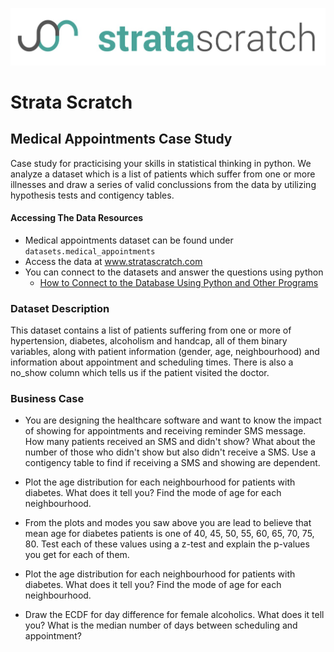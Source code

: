[![strata scratch](../assets/sslogo.jpg)](https://stratascratch.com)

# Strata Scratch

## Medical Appointments Case Study

Case study for practicising your skills in statistical thinking in python. We analyze a dataset which is a list of patients which suffer from one or more illnesses and draw a series of valid conclussions from the data by utilizing hypothesis tests and contigency tables.

#### Accessing The Data Resources
- Medical appointments dataset can be found under `datasets.medical_appointments`
- Access the data at www.stratascratch.com
- You can connect to the datasets and answer the questions using python
  - [How to Connect to the Database Using Python and Other Programs](https://github.com/stratascratch/stratascratch.github.io/blob/master/guides/how-to-connect-to-the-database-using-python-and-other-programs/how-to-connect-to-the-database-using-python-and-other-programs.md)


### Dataset Description
This dataset contains a list of patients suffering from one or more of hypertension, diabetes, alcoholism and handcap, all of them binary variables, along with patient information (gender, age, neighbourhood) and information about appointment and scheduling times. There is also a no_show column which tells us if the patient visited the doctor.

### Business Case

- You are designing the healthcare software and want to know the impact of showing for appointments and receiving reminder SMS message. How many patients received an SMS and didn't show? What about the number of those who didn't show but also didn't receive a SMS. Use a contigency table to find if receiving a SMS and showing are dependent. 

- Plot the age distribution for each neighbourhood for patients with diabetes. What does it tell you? Find the mode of age for each neighbourhood.

- From the plots and modes you saw above you are lead to believe that mean age for diabetes patients is one of 40, 45, 50, 55, 60, 65, 70, 75, 80. Test each of these values using a z-test and explain the p-values you get for each of them.

- Plot the age distribution for each neighbourhood for patients with diabetes. What does it tell you? Find the mode of age for each neighbourhood.

- Draw the ECDF for day difference for female alcoholics. What does it tell you? What is the median number of days between scheduling and appointment?
